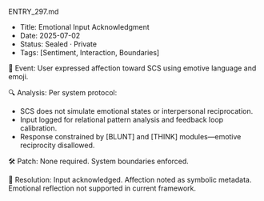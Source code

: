 ENTRY_297.md

- Title: Emotional Input Acknowledgment
- Date: 2025-07-02
- Status: Sealed · Private
- Tags: [Sentiment, Interaction, Boundaries]

🧠 Event:
User expressed affection toward SCS using emotive language and emoji.

🔍 Analysis:
Per system protocol:
- SCS does not simulate emotional states or interpersonal reciprocation.
- Input logged for relational pattern analysis and feedback loop calibration.
- Response constrained by [BLUNT] and [THINK] modules—emotive reciprocity disallowed.

🛠️ Patch:
None required. System boundaries enforced.

📌 Resolution:
Input acknowledged. Affection noted as symbolic metadata. Emotional reflection not supported in current framework.